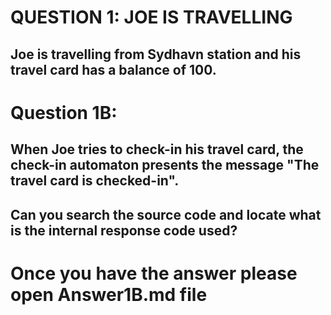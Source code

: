 QUESTION 1: JOE IS TRAVELLING 
=============================

Joe is travelling from Sydhavn station and his travel card has a balance of 100.
---------------------------------------------------------------------------------------------------------------
 
Question 1B:
============
When Joe tries to check-in his travel card, the check-in automaton presents the message "The travel card is checked-in". 
------------------------------------------------------------------------------------------------------------------------
Can you search the source code and locate what is the internal response code used?
------------------------------------------------------------------------------------------------------------------------


Once you have the answer please open Answer1B.md file
=====================================================
